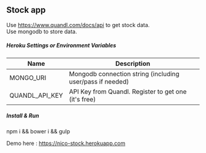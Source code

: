 ## Stock app

Use https://www.quandl.com/docs/api to get stock data.  
Use mongodb to store data.  

##### Heroku Settings or Environment Variables  
|  Name                |  Description              
|----------------------|-------------------------------------------------------
| MONGO_URI            |  Mongodb connection string (including user/pass if needed)  
| QUANDL_API_KEY       |  API Key from Quandl. Register to get one (it's free)

##### Install & Run

npm i && bower i && gulp

Demo here : https://nico-stock.herokuapp.com

